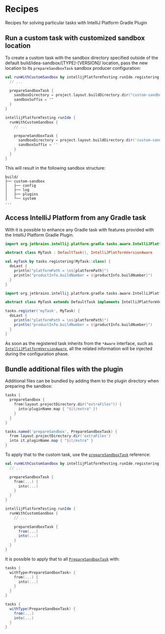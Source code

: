 <!-- Copyright 2000-2024 JetBrains s.r.o. and contributors. Use of this source code is governed by the Apache 2.0 license. -->

# Recipes

<link-summary>Recipes for solving particular tasks with IntelliJ Platform Gradle Plugin</link-summary>

## Run a custom task with customized sandbox location

To create a custom task with the sandbox directory specified outside of the default <path>build/idea-sandbox/[TYPE]-[VERSION]/</path> location, pass the new location to its `prepareSandboxTask` sandbox producer configuration:

<tabs group="languages">
<tab title="Kotlin" group-key="kotlin">

```kotlin
val runWithCustomSandbox by intellijPlatformTesting.runIde.registering {
  // ...

  prepareSandboxTask {
    sandboxDirectory = project.layout.buildDirectory.dir("custom-sandbox")
    sandboxSuffix = ""
  }
}
```

</tab>
<tab title="Groovy" group-key="groovy">

```groovy
intellijPlatformTesting.runIde {
  runWithCustomSandbox {
    // ...

    prepareSandboxTask {
      sandboxDirectory = project.layout.buildDirectory.dir('custom-sandbox')
      sandboxSuffix = ''
    }
  }
}
```

</tab>
</tabs>


This will result in the following sandbox structure:

```
build/
├── custom-sandbox
│   ├── config
│   ├── log
│   ├── plugins
│   └── system
...
```

## Access IntelliJ Platform from any Gradle task

With [](tools_intellij_platform_gradle_plugin_task_awares.md) it is possible to enhance any Gradle task with features provided with the IntelliJ Platform Gradle Plugin.

<tabs group="languages">
<tab title="Kotlin" group-key="kotlin">

```kotlin
import org.jetbrains.intellij.platform.gradle.tasks.aware.IntelliJPlatformVersionAware

abstract class MyTask : DefaultTask(), IntelliJPlatformVersionAware

val myTask by tasks.registering(MyTask::class) {
  doLast {
    println("platformPath = \n${platformPath}")
    println("productInfo.buildNumber = ${productInfo.buildNumber}")
  }
}
```

</tab>
<tab title="Groovy" group-key="groovy">

```groovy
import org.jetbrains.intellij.platform.gradle.tasks.aware.IntelliJPlatformVersionAware

abstract class MyTask extends DefaultTask implements IntelliJPlatformVersionAware {}

tasks.register('myTask', MyTask) {
  doLast {
    println("platformPath = \n${platformPath}")
    println("productInfo.buildNumber = ${productInfo.buildNumber}")
  }
}
```

</tab>
</tabs>


As soon as the registered task inherits from the `*Aware` interface, such as [`IntelliJPlatformVersionAware`](tools_intellij_platform_gradle_plugin_task_awares.md#IntelliJPlatformVersionAware), all the related information will be injected during the configuration phase.


## Bundle additional files with the plugin

Additional files can be bundled by adding them to the plugin directory when preparing the sandbox:

<tabs group="languages">
<tab title="Kotlin" group-key="kotlin">

```kotlin
tasks {
  prepareSandbox {
    from(layout.projectDirectory.dir("extraFiles")) {
      into(pluginName.map { "$it/extra" })
    }
  }
}
```

</tab>
<tab title="Groovy" group-key="groovy">

```groovy
tasks.named('prepareSandbox', PrepareSandboxTask) {
  from layout.projectDirectory.dir('extraFiles')
  into it.pluginName.map { "$it/extra" }
}
```

</tab>
</tabs>


To apply that to the custom task, use the [`prepareSandboxTask`](tools_intellij_platform_gradle_plugin_testing_extension.md#preparesandboxtask) reference:

<tabs group="languages">
<tab title="Kotlin" group-key="kotlin">

```kotlin
val runWithCustomSandbox by intellijPlatformTesting.runIde.registering {
  // ...

  prepareSandboxTask {
    from(...) {
      into(...)
    }
  }
}
```

</tab>
<tab title="Groovy" group-key="groovy">

```groovy
intellijPlatformTesting.runIde {
  runWithCustomSandbox {
    // ...

    prepareSandboxTask {
      from(...)
      into(...)
    }
  }
}
```

</tab>
</tabs>


It is possible to apply that to all [`PrepareSandboxTask`](tools_intellij_platform_gradle_plugin_tasks.md#prepareSandbox) with:

<tabs group="languages">
<tab title="Kotlin" group-key="kotlin">

```kotlin
tasks {
  withType<PrepareSandboxTask> {
    from(...) {
      into(...)
    }
  }
}
```

</tab>
<tab title="Groovy" group-key="groovy">

```groovy
tasks {
  withType(PrepareSandboxTask) {
    from(...)
    into(...)
  }
}
```

</tab>
</tabs>
